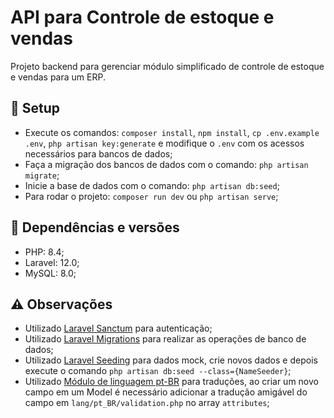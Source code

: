 # API para Controle de estoque e vendas

Projeto backend para gerenciar módulo simplificado de controle de estoque e vendas para um ERP.

## :wrench: Setup

- Execute os comandos: `composer install`, `npm install`, `cp .env.example .env`, `php artisan key:generate` e modifique o `.env` com os acessos necessários para bancos de dados;
- Faça a migração dos bancos de dados com o comando: `php artisan migrate`;
- Inicie a base de dados com o comando: `php artisan db:seed`;
- Para rodar o projeto: `composer run dev` ou `php artisan serve`;

## 🔀 Dependências e versões

- PHP: 8.4;
- Laravel: 12.0;
- MySQL: 8.0;

## ⚠️ Observações

- Utilizado [Laravel Sanctum](https://laravel.com/docs/12.x/sanctum) para autenticação;
- Utilizado [Laravel Migrations](https://laravel.com/docs/12.x/migrations) para realizar as operações de banco de dados;
- Utilizado [Laravel Seeding](https://laravel.com/docs/12.x/seeding) para dados mock, crie novos dados e depois execute o comando `php artisan db:seed --class={NameSeeder}`;
- Utilizado [Módulo de linguagem pt-BR](https://github.com/lucascudo/laravel-pt-BR-localization) para traduções, ao criar um novo campo em um Model é necessário adicionar a tradução amigável do campo em `lang/pt_BR/validation.php` no array `attributes`;
